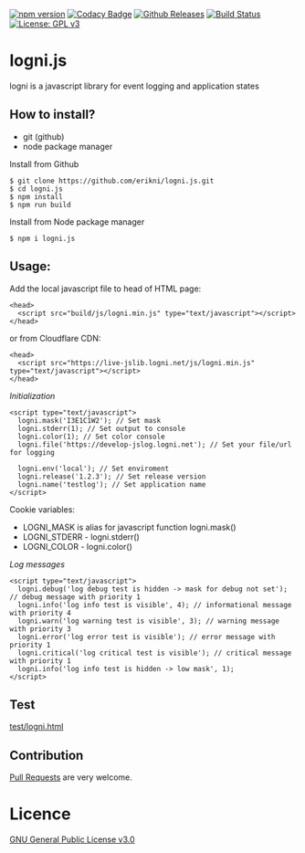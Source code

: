 [![npm version](http://img.shields.io/npm/v/logni.js.svg?style=flat)](https://npmjs.org/package/logni.js "View this project on npm")
[![Codacy Badge](https://api.codacy.com/project/badge/Grade/0fb77aa3a049446db8d61b854b985abc)](https://www.codacy.com/app/erikni/logni.js?utm_source=github.com&amp;utm_medium=referral&amp;utm_content=erikni/logni.js&amp;utm_campaign=Badge_Grade)
[![Github Releases](https://img.shields.io/github/downloads/atom/atom/latest/total.svg)](https://github.com/erikni/logni.js/releases)
[![Build Status](https://secure.travis-ci.org/erikni/logni.js.png?branch=master)](http://travis-ci.org/erikni/logni.js)
[![License: GPL v3](https://img.shields.io/badge/License-GPLv3-blue.svg)](LICENCE)

# logni.js
logni is a javascript library for event logging and application states

## How to install?
- git (github)
- node package manager


Install from Github
```
$ git clone https://github.com/erikni/logni.js.git
$ cd logni.js
$ npm install
$ npm run build
```

Install from Node package manager
```
$ npm i logni.js
```

  
## Usage:

Add the local javascript file to head of HTML page:
```
<head>
  <script src="build/js/logni.min.js" type="text/javascript"></script>
</head>
```

or from Cloudflare CDN:
```
<head>
  <script src="https://live-jslib.logni.net/js/logni.min.js" type="text/javascript"></script>
</head>
```


_Initialization_
```
<script type="text/javascript">
  logni.mask('I3E1C1W2'); // Set mask
  logni.stderr(1); // Set output to console
  logni.color(1); // Set color console
  logni.file('https://develop-jslog.logni.net'); // Set your file/url for logging
  
  logni.env('local'); // Set enviroment
  logni.release('1.2.3'); // Set release version
  logni.name('testlog'); // Set application name
</script>
 ```

Cookie variables:
- LOGNI_MASK is alias for javascript function logni.mask()
- LOGNI_STDERR - logni.stderr()
- LOGNI_COLOR - logni.color()

_Log messages_
```
<script type="text/javascript">
  logni.debug('log debug test is hidden -> mask for debug not set'); // debug message with priority 1
  logni.info('log info test is visible', 4); // informational message with priority 4
  logni.warn('log warning test is visible', 3); // warning message with priority 3
  logni.error('log error test is visible'); // error message with priority 1
  logni.critical('log critical test is visible'); // critical message with priority 1
  logni.info('log info test is hidden -> low mask', 1); 
</script>
```

## Test

[test/logni.html](https://develop-jslib.logni.net/test/logni.html)

## Contribution

[Pull Requests](https://github.com/erikni/logni.js/pulls) are very welcome.

# Licence
[GNU General Public License v3.0](LICENSE)
